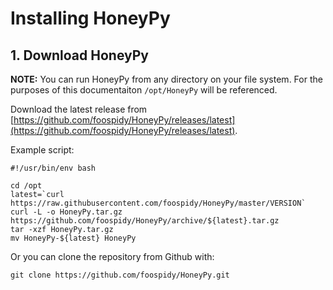# Installing HoneyPy

## 1. Download HoneyPy

__NOTE:__ You can run HoneyPy from any directory on your file system. For the purposes of this documentaiton `/opt/HoneyPy` will be referenced.

Download the latest release from [https://github.com/foospidy/HoneyPy/releases/latest](https://github.com/foospidy/HoneyPy/releases/latest).

Example script:

```
#!/usr/bin/env bash

cd /opt
latest=`curl https://raw.githubusercontent.com/foospidy/HoneyPy/master/VERSION`
curl -L -o HoneyPy.tar.gz https://github.com/foospidy/HoneyPy/archive/${latest}.tar.gz
tar -xzf HoneyPy.tar.gz
mv HoneyPy-${latest} HoneyPy
```

Or you can clone the repository from Github with:

`git clone https://github.com/foospidy/HoneyPy.git`
